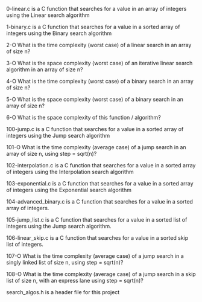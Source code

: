 0-linear.c is a C function that searches for a value in an array of integers using the Linear search algorithm

1-binary.c is a C function that searches for a value in a sorted array of integers using the Binary search algorithm

2-O	What is the time complexity (worst case) of a linear search in an array of size n?

3-O	What is the space complexity (worst case) of an iterative linear search algorithm in an array of size n?

4-O	What is the time complexity (worst case) of a binary search in an array of size n?

5-O	What is the space complexity (worst case) of a binary search in an array of size n?

6-O	What is the space complexity of this function / algorithm?

100-jump.c is a C function that searches for a value in a sorted array of integers using the Jump search algorithm

101-O	What is the time complexity (average case) of a jump search in an array of size n, using step = sqrt(n)?

102-interpolation.c is a C function that searches for a value in a sorted array of integers using the Interpolation search algorithm

103-exponential.c is a C function that searches for a value in a sorted array of integers using the Exponential search algorithm

104-advanced_binary.c is a C function that searches for a value in a sorted array of integers.

105-jump_list.c is a C function that searches for a value in a sorted list of integers using the Jump search algorithm.

106-linear_skip.c is a  C function that searches for a value in a sorted skip list of integers.

107-O	What is the time complexity (average case) of a jump search in a singly linked list of size n, using step = sqrt(n)?

108-O	What is the time complexity (average case) of a jump search in a skip list of size n, with an express lane using step = sqrt(n)?

search_algos.h is a header file for this project
